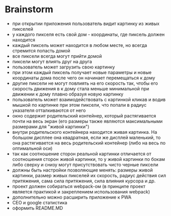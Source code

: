 # Brainstorm

- при открытии приложения пользователь видит картинку из живых пикселей
- у каждого пикселя есть свой дом - координаты, где пиксель должен находится
- каждый пиксель может находится в любом месте, но всегда стремится попасть домой
- все пиксели всегда могут прийти домой
- пиксели могут влиять друг на друга
- пользователь может загрузить свою картинку
- при этом каждый пиксель получает новые параметры и новые координаты дома после чего он начинает перемещаться к дому
- другие пиксели не могут повлиять на его скорость так, чтобы его скорость движения в к дому стала меньше минимальной при движении к дому плавно образуя новую картинку
- пользователь может взаимодействовать с картинкой кликав и водив мышкой по картинке при этом пиксели, что попали в радиус указателя отталкиваются от него
- окно содержит родительский контейнер, который растягивается почти на весь экран (его размеры также являются максимальными размерами для "живой картинки")
- внутри родительского контейнера находится живая картинка. На большом дисплее она квадратная, если же дисплей маленький, то она растягивается на весь родительский контейнер (либо на весь по оптимальной оси)
- так как соотношение сторон реальной картинки отличается от соотношения сторон живой картинки, то у живой картинки по бокам либо сверху и снизу могут присутствовать чисто черные пиксели
- должны быть настройки позволяющие менять: размеры живой картинки, размер живых пикселей их скорость, радиус действия сил притяжения, сама сила притяжения, сила влияния курсора и др.
- проект должен собираться webpack-ом (в принципе проект является практикой и закреплением использования webpack)
- дополнительно можно расширить приложение к PWA
- СЕО и google статистика
- оформить README.MD
